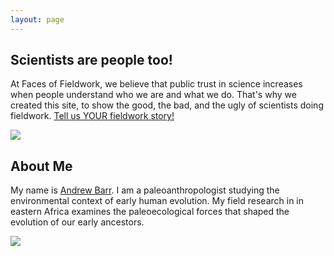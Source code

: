 ```yaml
---
layout: page
---
```


<div class="my-text-body post-container">
	<h2>Scientists are people too!</h2>
	<div class="row">
		<div class="col s12">
			<p>At Faces of Fieldwork, we believe that public trust in science increases when people understand who we are and what we do. That's why we created this site, to show the good, the bad, and the ugly of scientists doing fieldwork. <a href='/upload_image/'>Tell us YOUR fieldwork story!</a></p>
		</div>
	</div>
	<div class="row">
		<div class="col s12">
			<img src="https://i.imgur.com/yprmlSw.jpg">
		</div>
	</div>
</div>

<div class="my-text-body post-container">
	<h2>About Me</h2>
	<div class="row ">
		<div class="col s12">
			<p>My name is <a href="http://wabarr.com">Andrew Barr</a>. I am a paleoanthropologist studying the environmental context of early human evolution. My field research in in eastern Africa examines the paleoecological forces that shaped the evolution of our early ancestors.</p>
		</div>
		<div class="col s12">
			<img src="http://i.imgur.com/pkIHEKh.jpg">
			<!-- presentable headshot link
			<img src="http://i.imgur.com/iwnH5Re.jpg">
			-->
		</div>	
	
</div>
</div>
